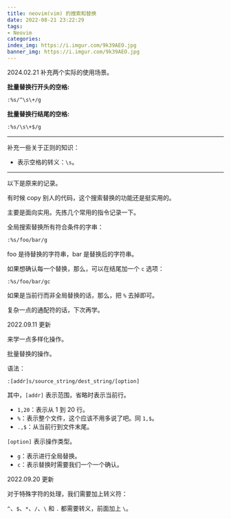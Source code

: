 ```yaml
---
title: neovim(vim) 的搜索和替换
date: 2022-08-21 23:22:29
tags:
- Neovim
categories:
index_img: https://i.imgur.com/9k39AEO.jpg
banner_img: https://i.imgur.com/9k39AEO.jpg
---
```


2024.02.21 补充两个实际的使用场景。

**批量替换行开头的空格:**

```bash
:%s/^\s\+/g
```

**批量替换行结尾的空格:**

```bash
:%s/\s\+$/g
```

----------

补充一些关于正则的知识：

- 表示空格的转义：`\s`。

----------

以下是原来的记录。

有时候 copy 别人的代码，这个搜索替换的功能还是挺实用的。

主要是面向实用。先拣几个常用的指令记录一下。

全局搜索替换所有符合条件的字串：

```bash
:%s/foo/bar/g
```

foo 是待替换的字符串，bar 是替换后的字符串。

如果想确认每一个替换，那么，可以在结尾加一个 `c` 选项：

```bash
:%s/foo/bar/gc
```

如果是当前行而非全局替换的话，那么，把 `%` 去掉即可。

复杂一点的通配符的话，下次再学。

2022.09.11 更新

来学一点多样化操作。

批量替换的操作。

语法：

```vim
:[addr]s/source_string/dest_string/[option]
```

其中，`[addr]` 表示范围，省略时表示当前行。

- `1,20`：表示从 1 到 20 行。
- `%`：表示整个文件，这个应该不用多说了吧。同 `1,$`。
- `.,$`：从当前行到文件末尾。

`[option]` 表示操作类型。

- `g`：表示进行全局替换。
- `c`：表示替换时需要我们一个一个确认。

2022.09.20 更新

对于特殊字符的处理，我们需要加上转义符：

`^`、`$`、`*`、`/`、`\` 和 `.` 都需要转义，前面加上 `\`。


